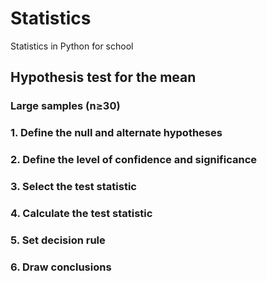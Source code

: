 # Statistics
Statistics in Python for school

## Hypothesis test for the mean
### Large samples (n≥30)
### 1. Define the null and alternate hypotheses
### 2. Define the level of confidence and significance
### 3. Select the test statistic
### 4. Calculate the test statistic
### 5. Set decision rule
### 6. Draw conclusions